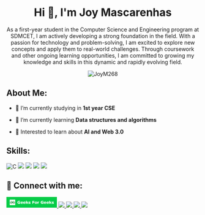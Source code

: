 <h1 align="center">Hi 👋, I'm Joy Mascarenhas</h1>
<p align = "center">As a first-year student in the Computer Science and Engineering program at SDMCET, I am actively developing a strong foundation in the field. With a passion for technology and problem-solving, I am excited to explore new concepts and apply them to real-world challenges. Through coursework and other ongoing learning opportunities, I am committed to growing my knowledge and skills in this dynamic and rapidly evolving field.</p>

<p align = "center"> 
  <img src="https://komarev.com/ghpvc/?username=JoyM268&label=Profile%20views&color=blue&style=for-the-badge" alt="JoyM268" /> 
</p>
<h2>About Me:</h2>

- 🔭 I’m currently  studying in **1st year CSE**

- 🌱 I’m currently learning **Data structures and algorithms**

- 💬 Interested to learn about **AI and Web 3.0**

<h2>Skills:</h2>
<p>
 <img src="https://img.shields.io/badge/C-00599C?style=for-the-badge&logo=c&logoColor=white" alt="C"/>
 <img src="https://img.shields.io/badge/C%2B%2B-00599C?style=for-the-badge&logo=c%2B%2B&logoColor=white" />
 <img src="https://img.shields.io/badge/HTML5-E34F26?style=for-the-badge&logo=html5&logoColor=white" />
 <img src="https://img.shields.io/badge/CSS3-1572B6?style=for-the-badge&logo=css3&logoColor=white" />
 <img src="https://img.shields.io/badge/Linux-FCC624?style=for-the-badge&logo=linux&logoColor=black" />
</p>
 
<h2>📱 Connect with me:</h2>
<p>
 <a href="https://bit.ly/geeksforgeeks-joymascarenhas" target="blank">
  <img src="https://github.com/JoyM268/JoyM268/blob/main/Icons/GFG%20Icon.png" width = "132"/>
 </a>
 <a href="https://www.hackerrank.com/JoyM268" target="blank">
  <img src="https://img.shields.io/badge/-Hackerrank-2EC866?style=for-the-badge&logo=HackerRank&logoColor=white"/>
 </a>
 <a href="https://linkedin.com/in/joy-mascarenhas" target="blank">
  <img src="https://img.shields.io/badge/LinkedIn-0077B5?style=for-the-badge&logo=linkedin&logoColor=white"/>
 </a>
 <a href="https://instagram.com/joym.7489" target="blank">
  <img src="https://img.shields.io/badge/Instagram-E4405F?style=for-the-badge&logo=instagram&logoColor=white"/>
 </a>
 <a href="https://github.com/JoyM268" target="blank">
  <img src="https://img.shields.io/badge/GitHub-100000?style=for-the-badge&logo=github&logoColor=white"/>
 </a>
</p> 
